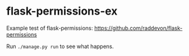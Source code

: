 # flask-permissions-ex
Example test of flask-permissions: https://github.com/raddevon/flask-permissions

Run `./manage.py run` to see what happens.
